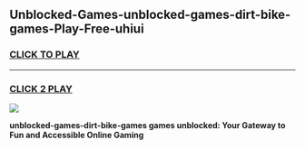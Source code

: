 
## Unblocked-Games-unblocked-games-dirt-bike-games-Play-Free-uhiui
<h3>
<a href="https://premium76.site?title=unblocked-games-dirt-bike-games&ref=20A">CLICK TO PLAY</a></h3>
<hr>

<h3>
<a href="https://premium76.site?title=unblocked-games-dirt-bike-games&ref=20A">CLICK 2 PLAY</a>
  
</h3>

<a href="https://premium76.site?title=unblocked-games-dirt-bike-games&ref=20A"><img src="https://clearcache.store/games.png"></a>


**unblocked-games-dirt-bike-games games unblocked: Your Gateway to Fun and Accessible Online Gaming**
